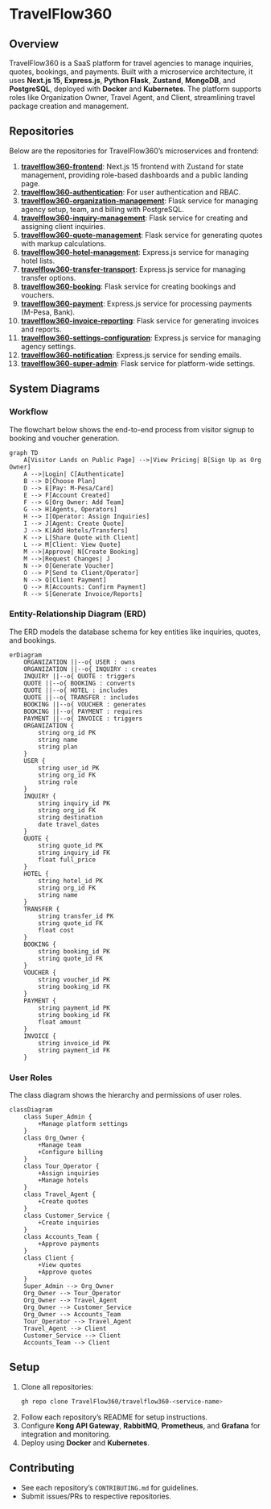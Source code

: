 # TravelFlow360

## Overview
TravelFlow360 is a SaaS platform for travel agencies to manage inquiries, quotes, bookings, and payments. Built with a microservice architecture, it uses **Next.js 15**, **Express.js**, **Python Flask**, **Zustand**, **MongoDB**, and **PostgreSQL**, deployed with **Docker** and **Kubernetes**. The platform supports roles like Organization Owner, Travel Agent, and Client, streamlining travel package creation and management.

## Repositories
Below are the repositories for TravelFlow360’s microservices and frontend:

1. **[travelflow360-frontend](https://github.com/TravelFlow360/travelflow360-frontend)**: Next.js 15 frontend with Zustand for state management, providing role-based dashboards and a public landing page.
2. **[travelflow360-authentication](https://github.com/TravelFlow360/travelflow360-authentication)**: For user authentication and RBAC.
3. **[travelflow360-organization-management](https://github.com/TravelFlow360/travelflow360-organization-management)**: Flask service for managing agency setup, team, and billing with PostgreSQL.
4. **[travelflow360-inquiry-management](https://github.com/TravelFlow360/travelflow360-inquiry-management)**: Flask service for creating and assigning client inquiries.
5. **[travelflow360-quote-management](https://github.com/TravelFlow360/travelflow360-quote-management)**: Flask service for generating quotes with markup calculations.
6. **[travelflow360-hotel-management](https://github.com/TravelFlow360/travelflow360-hotel-management)**: Express.js service for managing hotel lists.
7. **[travelflow360-transfer-transport](https://github.com/TravelFlow360/travelflow360-transfer-transport)**: Express.js service for managing transfer options.
8. **[travelflow360-booking](https://github.com/TravelFlow360/travelflow360-booking)**: Flask service for creating bookings and vouchers.
9. **[travelflow360-payment](https://github.com/TravelFlow360/travelflow360-payment)**: Express.js service for processing payments (M-Pesa, Bank).
10. **[travelflow360-invoice-reporting](https://github.com/TravelFlow360/travelflow360-invoice-reporting)**: Flask service for generating invoices and reports.
11. **[travelflow360-settings-configuration](https://github.com/TravelFlow360/travelflow360-settings-configuration)**: Express.js service for managing agency settings.
12. **[travelflow360-notification](https://github.com/TravelFlow360/travelflow360-notification)**: Express.js service for sending emails.
13. **[travelflow360-super-admin](https://github.com/TravelFlow360/travelflow360-super-admin)**: Flask service for platform-wide settings.


## System Diagrams

### Workflow
The flowchart below shows the end-to-end process from visitor signup to booking and voucher generation.

```mermaid
graph TD
    A[Visitor Lands on Public Page] -->|View Pricing| B[Sign Up as Org Owner]
    A -->|Login| C[Authenticate]
    B --> D[Choose Plan]
    D --> E[Pay: M-Pesa/Card]
    E --> F[Account Created]
    F --> G[Org Owner: Add Team]
    G --> H[Agents, Operators]
    H --> I[Operator: Assign Inquiries]
    I --> J[Agent: Create Quote]
    J --> K[Add Hotels/Transfers]
    K --> L[Share Quote with Client]
    L --> M[Client: View Quote]
    M -->|Approve| N[Create Booking]
    M -->|Request Changes| J
    N --> O[Generate Voucher]
    O --> P[Send to Client/Operator]
    N --> Q[Client Payment]
    Q --> R[Accounts: Confirm Payment]
    R --> S[Generate Invoice/Reports]
```

### Entity-Relationship Diagram (ERD)
The ERD models the database schema for key entities like inquiries, quotes, and bookings.

```mermaid
erDiagram
    ORGANIZATION ||--o{ USER : owns
    ORGANIZATION ||--o{ INQUIRY : creates
    INQUIRY ||--o{ QUOTE : triggers
    QUOTE ||--o{ BOOKING : converts
    QUOTE ||--o{ HOTEL : includes
    QUOTE ||--o{ TRANSFER : includes
    BOOKING ||--o{ VOUCHER : generates
    BOOKING ||--o{ PAYMENT : requires
    PAYMENT ||--o{ INVOICE : triggers
    ORGANIZATION {
        string org_id PK
        string name
        string plan
    }
    USER {
        string user_id PK
        string org_id FK
        string role
    }
    INQUIRY {
        string inquiry_id PK
        string org_id FK
        string destination
        date travel_dates
    }
    QUOTE {
        string quote_id PK
        string inquiry_id FK
        float full_price
    }
    HOTEL {
        string hotel_id PK
        string org_id FK
        string name
    }
    TRANSFER {
        string transfer_id PK
        string quote_id FK
        float cost
    }
    BOOKING {
        string booking_id PK
        string quote_id FK
    }
    VOUCHER {
        string voucher_id PK
        string booking_id FK
    }
    PAYMENT {
        string payment_id PK
        string booking_id FK
        float amount
    }
    INVOICE {
        string invoice_id PK
        string payment_id FK
    }
```

### User Roles
The class diagram shows the hierarchy and permissions of user roles.

```mermaid
classDiagram
    class Super_Admin {
        +Manage platform settings
    }
    class Org_Owner {
        +Manage team
        +Configure billing
    }
    class Tour_Operator {
        +Assign inquiries
        +Manage hotels
    }
    class Travel_Agent {
        +Create quotes
    }
    class Customer_Service {
        +Create inquiries
    }
    class Accounts_Team {
        +Approve payments
    }
    class Client {
        +View quotes
        +Approve quotes
    }
    Super_Admin --> Org_Owner
    Org_Owner --> Tour_Operator
    Org_Owner --> Travel_Agent
    Org_Owner --> Customer_Service
    Org_Owner --> Accounts_Team
    Tour_Operator --> Travel_Agent
    Travel_Agent --> Client
    Customer_Service --> Client
    Accounts_Team --> Client
```

## Setup
1. Clone all repositories:
   ```bash
   gh repo clone TravelFlow360/travelflow360-<service-name>
   ```
2. Follow each repository’s README for setup instructions.
3. Configure **Kong API Gateway**, **RabbitMQ**, **Prometheus**, and **Grafana** for integration and monitoring.
4. Deploy using **Docker** and **Kubernetes**.

## Contributing
- See each repository’s `CONTRIBUTING.md` for guidelines.
- Submit issues/PRs to respective repositories.
